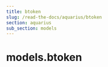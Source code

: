 ```yaml
---
title: btoken
slug: /read-the-docs/aquarius/btoken
section: aquarius
sub_section: models
---
```

<a name="models.btoken"></a>
# models.btoken

